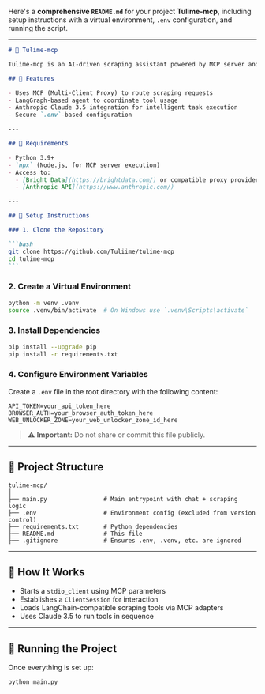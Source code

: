Here's a **comprehensive `README.md`** for your project **Tulime-mcp**, including setup instructions with a virtual environment, `.env` configuration, and running the script.

---

````markdown
# 🌾 Tulime-mcp

Tulime-mcp is an AI-driven scraping assistant powered by MCP server and LangGraph, designed to extract complex data from the web using multiple tools in sequence.

## 🚀 Features

- Uses MCP (Multi-Client Proxy) to route scraping requests
- LangGraph-based agent to coordinate tool usage
- Anthropic Claude 3.5 integration for intelligent task execution
- Secure `.env`-based configuration

---

## 🧰 Requirements

- Python 3.9+
- `npx` (Node.js, for MCP server execution)
- Access to:
  - [Bright Data](https://brightdata.com/) or compatible proxy provider
  - [Anthropic API](https://www.anthropic.com/)

---

## 🔧 Setup Instructions

### 1. Clone the Repository

```bash
git clone https://github.com/Tuliime/tulime-mcp
cd tulime-mcp
```
````

### 2. Create a Virtual Environment

```bash
python -m venv .venv
source .venv/bin/activate  # On Windows use `.venv\Scripts\activate`
```

### 3. Install Dependencies

```bash
pip install --upgrade pip
pip install -r requirements.txt
```

### 4. Configure Environment Variables

Create a `.env` file in the root directory with the following content:

```env
API_TOKEN=your_api_token_here
BROWSER_AUTH=your_browser_auth_token_here
WEB_UNLOCKER_ZONE=your_web_unlocker_zone_id_here
```

> ⚠️ **Important:** Do not share or commit this file publicly.

---

## 📂 Project Structure

```
tulime-mcp/
│
├── main.py                # Main entrypoint with chat + scraping logic
├── .env                   # Environment config (excluded from version control)
├── requirements.txt       # Python dependencies
├── README.md              # This file
├── .gitignore             # Ensures .env, .venv, etc. are ignored
```

---

## 🧠 How It Works

- Starts a `stdio_client` using MCP parameters
- Establishes a `ClientSession` for interaction
- Loads LangChain-compatible scraping tools via MCP adapters
- Uses Claude 3.5 to run tools in sequence

---

## 🏃 Running the Project

Once everything is set up:

```bash
python main.py
```
